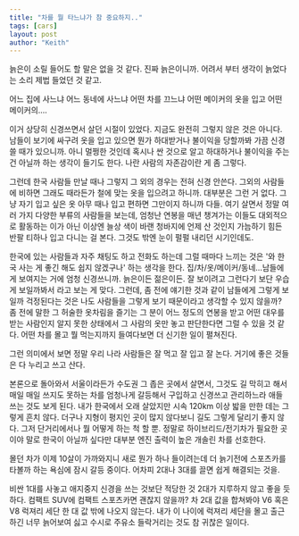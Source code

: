```yaml
---
title: "차를 뭘 타느냐가 참 중요하지.."
tags: [cars]
layout: post
author: "Keith"
---
```


늙은이 소릴 들어도 할 말은 없을 것 같다. 진짜 늙은이니까. 어려서 부터 생각이 늙었다는 소리 제법 들었던 것 같고.

어느 집에 사느냐 어느 동네에 사느냐 어떤 차를 끄느냐 어떤 메이커의 옷을 입고 어떤 메이커의....

이거 상당히 신경쓰면서 살던 시절이 있었다. 지금도 완전히 그렇지 않은 것은 아니다. 남들이 보기에 싸구려 옷을 입고 있으면 뭔가 하대받거나 불이익을 당할까봐 가끔 신경 쓸 때가 있으니까. 아니 멀쩡한 것인데 혹시나 싼 것으로 알고 하대하거나 불이익을 주는 건 아닐까 하는 생각이 들기도 한다. 나란 사람의 자존감이란 게 좀 그렇다. 

그런데 한국 사람들 만날 때나 그렇지 그 외의 경우는 전혀 신경 안쓴다. 그외의 사람들에 비하면 그래도 때라든가 철에 맞는 옷을 입으려고 하니까. 대부분은 그런 거 없다. 그냥 자기 입고 싶은 옷 아무 때나 입고 편하면 그만이지 하니까 다들. 여기 살면서 정말 여러 가지 다양한 부류의 사람들을 보는데, 엄청난 연봉을 매년 챙겨가는 이들도 대외적으로 활동하는 이가 아닌 이상엔 늘상 색이 바랜 청바지에 언제 산 것인지 가늠하기 힘든 반팔 티하나 입고 다니는 걸 본다. 그것도 밖엔 눈이 펄펄 내리던 시기인데도. 

한국에 있는 사람들과 자주 채팅도 하고 전화도 하는데 그럴 때마다 느끼는 것은 '와 한국 사는 게 좋긴 해도 쉽지 않겠구나' 하는 생각을 한다. 집/차/옷/메이커/동네...남들에게 보여지는 거에 엄청 신경쓰니까. 늙은이든 젊은이든. 잘 보이려고 그런다기 보단 우습게 보일까봐서 라고 보는 게 맞다. 그런데, 좀 전에 얘기한 것과 같이 남들에게 그렇게 보일까 걱정된다는 것은 나도 사람들을 그렇게 보기 때문이라고 생각할 수 있지 않을까? 좀 전에 말한 그 허술한 옷차림을 즐기는 그 분이 어느 정도의 연봉을 받고 어떤 대우를 받는 사람인지 알지 못한 상태에서 그 사람의 옷만 놓고 판단한다면 그럴 수 있을 것 같다. 어떤 차를 몰고 뭘 먹는지까지 들여다보면 더 신기한 일이 펼쳐진다.

그런 의미에서 보면 정말 우리 나라 사람들은 잘 먹고 잘 입고 잘 논다. 거기에 좋은 것들은 다 누리고 쓰고 산다.  

본론으로 돌아와서 서울이라든가 수도권 그 좁은 곳에서 살면서, 그것도 길 막히고 해서 매일 매일 쓰지도 못하는 차를 엄청나게 갈등해서 구입하고 신경쓰고 관리하느라 애들 쓰는 것도 보게 된다. 내가 한국에서 오래 살았지만 시속 120km 이상 밟을 만한 데는 그렇게 흔치 않다. 더구나 지형이 평지인 곳이 많지 않다보니 길도 그렇게 달리기 좋지 않다. 그저 단거리에서나 뭘 어떻게 하는 척 할 뿐. 정말로 하이브리드/전기차가 필요한 곳이야 말로 한국이 아닐까 싶다만 대부분 엔진 출력이 높은 개솔린 차를 선호한다. 

몰던 차가 이제 10살이 가까와지니 새로 뭔가 하나 들이려는데 더 늙기전에 스포츠카를 타볼까 하는 욕심에 잠시 갈등 중이다. 어차피 2대나 3대를 끌면 쉽게 해결되는 것을.

비싼 1대를 사놓고 애지중지 신경을 쓰는 것보단 적당한 것 2대가 지루하지 않고 좋을 듯 하다. 컴팩트 SUV에 컴팩트 스포츠카면 괜찮지 않을까? 차 2대 값을 합쳐봐야 V6 혹은 V8 럭져리 세단 한 대 값 밖에 나오지 않는다. 내가 이 나이에 럭져리 세단을 몰고 출근하긴 너무 늙어보여 싫고 수시로 주유소 들락거리는 것도 참 귀찮은 일이다. 